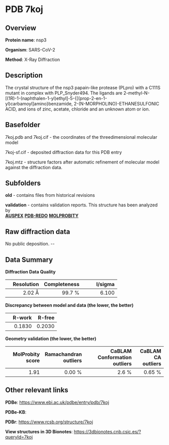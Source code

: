 # PDB 7koj

## Overview

**Protein name**: nsp3

**Organism**: SARS-CoV-2

**Method**: X-Ray Diffraction

## Description

The crystal structure of the nsp3 papain-like protease (PLpro) with a C111S mutant in complex with PLP_Snyder494. The ligands are 2-methyl-N-[(1R)-1-(naphthalen-1-yl)ethyl]-5-{[(prop-2-en-1-yl)carbamoyl]amino}benzamide, 2-(N-MORPHOLINO)-ETHANESULFONIC ACID, and ions of zinc, acetate, chloride and an unknown atom or ion.

## Basefolder

7koj.pdb and 7koj.cif - the coordinates of the threedimensional molecular model

7koj-sf.cif - deposited diffraction data for this PDB entry

7koj.mtz - structure factors after automatic refinement of molecular model against the diffraction data.

## Subfolders



**old** - contains files from historical revisions

**validation** - contains validation reports. This structure has been analyzed by <br>[**AUSPEX**](https://github.com/thorn-lab/coronavirus_structural_task_force/tree/master/pdb/nsp3/SARS-CoV-2/7koj/validation/auspex) [**PDB-REDO**](https://github.com/thorn-lab/coronavirus_structural_task_force/tree/master/pdb/nsp3/SARS-CoV-2/7koj/validation/pdb-redo) [**MOLPROBITY**](https://github.com/thorn-lab/coronavirus_structural_task_force/tree/master/pdb/nsp3/SARS-CoV-2/7koj/validation/molprobity)    



## Raw diffraction data

No public deposition. --<br> 

## Data Summary
**Diffraction Data Quality**

|   | Resolution | Completeness| I/sigma |
|---|-------------:|----------------:|--------------:|
|   |2.02 Å|99.7  %|<img width=50/>6.100|

**Discrepancy between model and data (the lower, the better)**

|   | **R-work**| **R-free**   
|---|-------------:|----------------:|           
||  0.1830|  0.2030|

**Geometry validation (the lower, the better)**

|   |**MolProbity<br>score**| **Ramachandran<br>outliers** | **CaBLAM<br>Conformation outliers** | **CaBLAM<br>CA outliers** |
|---|-------------:|----------------:|----------------:|----------------:|
||  1.91|  0.00 %|2.6 %|0.65 %|

 

 



## Other relevant links 
**PDBe**:  https://www.ebi.ac.uk/pdbe/entry/pdb/7koj

**PDBe-KB**:  
 
**PDBr**: https://www.rcsb.org/structure/7koj 

**View structures in 3D Bionotes**: https://3dbionotes.cnb.csic.es/?queryId=7koj

